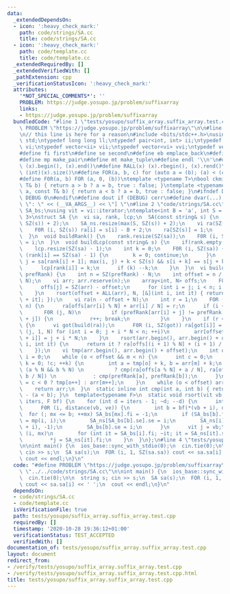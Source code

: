 ```yaml
---
data:
  _extendedDependsOn:
  - icon: ':heavy_check_mark:'
    path: code/strings/SA.cc
    title: code/strings/SA.cc
  - icon: ':heavy_check_mark:'
    path: code/template.cc
    title: code/template.cc
  _extendedRequiredBy: []
  _extendedVerifiedWith: []
  _pathExtension: cpp
  _verificationStatusIcon: ':heavy_check_mark:'
  attributes:
    '*NOT_SPECIAL_COMMENTS*': ''
    PROBLEM: https://judge.yosupo.jp/problem/suffixarray
    links:
    - https://judge.yosupo.jp/problem/suffixarray
  bundledCode: "#line 1 \"tests/yosupo/suffix_array.suffix_array.test.cpp\"\n#define\
    \ PROBLEM \"https://judge.yosupo.jp/problem/suffixarray\"\n\n#line 1 \"code/template.cc\"\
    \n// this line is here for a reason\n#include <bits/stdc++.h>\nusing namespace\
    \ std;\ntypedef long long ll;\ntypedef pair<int, int> ii;\ntypedef vector<int>\
    \ vi;\ntypedef vector<ii> vii;\ntypedef vector<vi> vvi;\ntypedef vector<vii> vvii;\n\
    #define fi first\n#define se second\n#define eb emplace_back\n#define pb push_back\n\
    #define mp make_pair\n#define mt make_tuple\n#define endl '\\n'\n#define ALL(x)\
    \ (x).begin(), (x).end()\n#define RALL(x) (x).rbegin(), (x).rend()\n#define SZ(x)\
    \ (int)(x).size()\n#define FOR(a, b, c) for (auto a = (b); (a) < (c); ++(a))\n\
    #define F0R(a, b) FOR (a, 0, (b))\ntemplate <typename T>\nbool ckmin(T& a, const\
    \ T& b) { return a > b ? a = b, true : false; }\ntemplate <typename T>\nbool ckmax(T&\
    \ a, const T& b) { return a < b ? a = b, true : false; }\n#ifndef DEBUG\n#define\
    \ DEBUG 0\n#endif\n#define dout if (DEBUG) cerr\n#define dvar(...) \" [\" << #__VA_ARGS__\
    \ \": \" << (__VA_ARGS__) << \"] \"\n#line 2 \"code/strings/SA.cc\"\nvii SA_ns,\
    \ SA_bs;\nusing vit = vi::iterator;\ntemplate<int B = 'a', int S = 26, int N =\
    \ 3>\nstruct SA {\n  vi sa, rank, lcp;\n  SA(const string& s) {\n    SA_bs.resize(max(S,\
    \ SZ(s)) + 2);\n    SA_ns.resize(max(S, SZ(s)) + 2);\n    vi ra(SZ(s) + 1 + N);\n\
    \    F0R (i, SZ(s)) ra[i] = s[i] - B + 2;\n    ra[SZ(s)] = 1;\n    sa = build(ra);\n\
    \  }\n  void buildRank() {\n    rank.resize(SZ(sa));\n    F0R (i, SZ(sa)) rank[sa[i]]\
    \ = i;\n  }\n  void buildLcp(const string& s) {\n    if(rank.empty()) buildRank();\n\
    \    lcp.resize(SZ(sa) - 1);\n    int k = 0;\n    F0R (i, SZ(sa)) {\n      if\
    \ (rank[i] == SZ(sa) - 1) {\n        k = 0; continue;\n      }\n      for (int\
    \ j = sa[rank[i] + 1]; max(i, j) + k < SZ(s) && s[i + k] == s[j + k]; ++k);\n\
    \      lcp[rank[i]] = k;\n      if (k) --k;\n    }\n  }\n  vi build(const vi&\
    \ prefRank) {\n    int n = SZ(prefRank) - N;\n    int offset = n / N + !!(n %\
    \ N);\n    vi arr; arr.reserve(n);\n    array<int, N> offs;\n    F0R (j, N) {\n\
    \      offs[j] = SZ(arr) - offset;\n      for (int i = j; i < n; i += N) arr.pb(i);\n\
    \    }\n    rsort(offset + ALL(arr), N, [&](int i, int it) { return prefRank[i\
    \ + it]; });\n    vi ra(n - offset + N);\n    int r = 1;\n    FOR (i, offset,\
    \ n) {\n      ra[offs[arr[i] % N] + arr[i] / N] = r;\n      if (i + 1 < n)\n \
    \       F0R (j, N)\n          if (prefRank[arr[i] + j] != prefRank[arr[i + 1]\
    \ + j]) {\n            r++; break;\n          }\n    }\n    if (r < n - offset)\
    \ {\n      vi got(build(ra));\n      F0R (i, SZ(got)) ra[got[i]] = i;\n      FOR\
    \ (j, 1, N) for (int i = 0; j + i * N < n; ++i)\n        arr[offset + ra[offs[j]\
    \ + i]] = j + i * N;\n    }\n    rsort(arr.begin(), arr.begin() + offset, 2, [&](int\
    \ i, int it) {\n      return it ? ra[offs[(i + 1) % N] + (i + 1) / N] : prefRank[i];\n\
    \    });\n    vi tmp(arr.begin(), arr.begin() + offset);\n    int o = 0, m = offset,\
    \ i = 0;\n    while (o < offset && m < n) {\n      int c = 0;\n      for (int\
    \ k = 0; !c; ++k) {\n        int a = tmp[o] + k, b = arr[m] + k;\n        c =\
    \ (a % N && b % N) \n          ? cmp(ra[offs[a % N] + a / N], ra[offs[b % N] +\
    \ b / N]) \n            : cmp(prefRank[a], prefRank[b]);\n      }\n      arr[i++]\
    \ = c < 0 ? tmp[o++] : arr[m++];\n    }\n    while (o < offset) arr[i++] = tmp[o++];\n\
    \    return arr;\n  }\n  static inline int cmp(int a, int b) { return (a > b)\
    \ - (a < b); }\n  template<typename F>\n  static void rsort(vit vb, vit ve, int\
    \ iters, F bf) {\n    for (int d = iters - 1; ~d; --d) {\n      int mx = 0;\n\
    \      F0R (i, distance(vb, ve)) {\n        int b = bf(*(vb + i), d);\n      \
    \  for (; mx <= b; ++mx) SA_bs[mx].fi = -1;\n        if (SA_bs[b].fi == -1) SA_bs[b]\
    \ = mp(i, i);\n        SA_ns[SA_bs[b].se].se = i;\n        SA_ns[i] = mp(*(vb\
    \ + i), -1);\n        SA_bs[b].se = i;\n      }\n      vit j = vb;\n      F0R\
    \ (i, mx)\n        for (int it = SA_bs[i].fi; ~it; it = SA_ns[it].se, ++j)\n \
    \         *j = SA_ns[it].fi;\n    }\n  }\n};\n#line 4 \"tests/yosupo/suffix_array.suffix_array.test.cpp\"\
    \n\nint main() {\n  ios_base::sync_with_stdio(0);\n  cin.tie(0);\n\n  string s;\
    \ cin >> s;\n  SA sa(s);\n  FOR (i, 1, SZ(sa.sa)) cout << sa.sa[i] << ' ';\n \
    \ cout << endl;\n}\n"
  code: "#define PROBLEM \"https://judge.yosupo.jp/problem/suffixarray\"\n\n#include\
    \ \"../../code/strings/SA.cc\"\n\nint main() {\n  ios_base::sync_with_stdio(0);\n\
    \  cin.tie(0);\n\n  string s; cin >> s;\n  SA sa(s);\n  FOR (i, 1, SZ(sa.sa))\
    \ cout << sa.sa[i] << ' ';\n  cout << endl;\n}\n"
  dependsOn:
  - code/strings/SA.cc
  - code/template.cc
  isVerificationFile: true
  path: tests/yosupo/suffix_array.suffix_array.test.cpp
  requiredBy: []
  timestamp: '2020-10-28 19:36:12+01:00'
  verificationStatus: TEST_ACCEPTED
  verifiedWith: []
documentation_of: tests/yosupo/suffix_array.suffix_array.test.cpp
layout: document
redirect_from:
- /verify/tests/yosupo/suffix_array.suffix_array.test.cpp
- /verify/tests/yosupo/suffix_array.suffix_array.test.cpp.html
title: tests/yosupo/suffix_array.suffix_array.test.cpp
---
```

